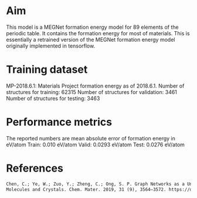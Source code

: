 # Aim

This model is a MEGNet formation energy model for 89 elements of the periodic table. It contains the formation
energy for most of materials. This is essentially a retrained version of the MEGNet formation energy model
originally implemented in tensorflow.

# Training dataset

MP-2018.6.1: Materials Project formation energy as of 2018.6.1.
Number of structures for training: 62315
Number of structures for validation: 3461
Number of structures for testing: 3463

# Performance metrics

The reported numbers are mean absolute error of formation energy in eV/atom
Train: 0.010 eV/atom
Valid: 0.0293 eV/atom
Test: 0.0276 eV/atom

# References

```txt
Chen, C.; Ye, W.; Zuo, Y.; Zheng, C.; Ong, S. P. Graph Networks as a Universal Machine Learning Framework for
Molecules and Crystals. Chem. Mater. 2019, 31 (9), 3564–3572. https://doi.org/10.1021/acs.chemmater.9b01294.
```
